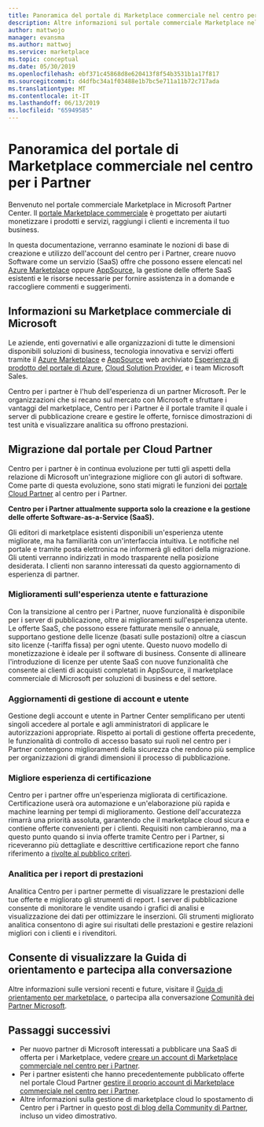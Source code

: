 ```yaml
---
title: Panoramica del portale di Marketplace commerciale nel centro per i Partner
description: Altre informazioni sul portale commerciale Marketplace nel centro per i Partner e su come elencare e vendere le offerte in Azure Marketplace, AppSource e tramite il programma Cloud Solution Provider (CSP).
author: mattwojo
manager: evansma
ms.author: mattwoj
ms.service: marketplace
ms.topic: conceptual
ms.date: 05/30/2019
ms.openlocfilehash: ebf371c45868d8e620413f8f54b3531b1a17f817
ms.sourcegitcommit: d4dfbc34a1f03488e1b7bc5e711a11b72c717ada
ms.translationtype: MT
ms.contentlocale: it-IT
ms.lasthandoff: 06/13/2019
ms.locfileid: "65949585"
---
```

# <a name="overview-of-the-commercial-marketplace-portal-in-partner-center"></a>Panoramica del portale di Marketplace commerciale nel centro per i Partner

Benvenuto nel portale commerciale Marketplace in Microsoft Partner Center. Il [portale Marketplace commerciale](https://partner.microsoft.com/dashboard/commercial-marketplace/) è progettato per aiutarti monetizzare i prodotti e servizi, raggiungi i clienti e incrementa il tuo business.

In questa documentazione, verranno esaminate le nozioni di base di creazione e utilizzo dell'account del centro per i Partner, creare nuovo Software come un servizio (SaaS) offre che possono essere elencati nel [Azure Marketplace](https://azuremarketplace.microsoft.com/) oppure [AppSource](https://appsource.microsoft.com/), la gestione delle offerte SaaS esistenti e le risorse necessarie per fornire assistenza in a domande e raccogliere commenti e suggerimenti. 

## <a name="about-microsofts-commercial-marketplace"></a>Informazioni su Marketplace commerciale di Microsoft

Le aziende, enti governativi e alle organizzazioni di tutte le dimensioni disponibili soluzioni di business, tecnologia innovativa e servizi offerti tramite il [Azure Marketplace](https://azuremarketplace.microsoft.com/) e [AppSource](https://appsource.microsoft.com/) web archiviato [ Esperienza di prodotto del portale di Azure](https://portal.azure.com), [Cloud Solution Provider](https://partner.microsoft.com/cloud-solution-provider), e i team Microsoft Sales. 

Centro per i partner è l'hub dell'esperienza di un partner Microsoft. Per le organizzazioni che si recano sul mercato con Microsoft e sfruttare i vantaggi del marketplace, Centro per i Partner è il portale tramite il quale i server di pubblicazione creare e gestire le offerte, fornisce dimostrazioni di test unità e visualizzare analitica su offrono prestazioni. 

## <a name="migration-from-cloud-partner-portal"></a>Migrazione dal portale per Cloud Partner

Centro per i partner è in continua evoluzione per tutti gli aspetti della relazione di Microsoft un'integrazione migliore con gli autori di software. Come parte di questa evoluzione, sono stati migrati le funzioni dei [portale Cloud Partner](https://cloudpartner.azure.com/) al centro per i Partner. 

**Centro per i Partner attualmente supporta solo la creazione e la gestione delle offerte Software-as-a-Service (SaaS).**

Gli editori di marketplace esistenti disponibili un'esperienza utente migliorate, ma ha familiarità con un'interfaccia intuitiva. Le notifiche nel portale e tramite posta elettronica ne informerà gli editori della migrazione. Gli utenti verranno indirizzati in modo trasparente nella posizione desiderata. I clienti non saranno interessati da questo aggiornamento di esperienza di partner. 

### <a name="improvements-on-user-experience-and-billing"></a>Miglioramenti sull'esperienza utente e fatturazione

Con la transizione al centro per i Partner, nuove funzionalità è disponibile per i server di pubblicazione, oltre ai miglioramenti sull'esperienza utente. Le offerte SaaS, che possono essere fatturate mensile o annuale, supportano gestione delle licenze (basati sulle postazioni) oltre a ciascun sito licenze (-tariffa fissa) per ogni utente. Questo nuovo modello di monetizzazione è ideale per il software di business. Consente di allineare l'introduzione di licenze per utente SaaS con nuove funzionalità che consente ai clienti di acquisti completati in AppSource, il marketplace commerciale di Microsoft per soluzioni di business e del settore. 

### <a name="account-and-user-management-updates"></a>Aggiornamenti di gestione di account e utente

Gestione degli account e utente in Partner Center semplificano per utenti singoli accedere al portale e agli amministratori di applicare le autorizzazioni appropriate. Rispetto ai portali di gestione offerta precedente, le funzionalità di controllo di accesso basato sui ruoli nel centro per i Partner contengono miglioramenti della sicurezza che rendono più semplice per organizzazioni di grandi dimensioni il processo di pubblicazione. 

### <a name="improved-certification-experience"></a>Migliore esperienza di certificazione

Centro per i partner offre un'esperienza migliorata di certificazione. Certificazione userà ora automazione e un'elaborazione più rapida e machine learning per tempi di miglioramento. Gestione dell'accuratezza rimarrà una priorità assoluta, garantendo che il marketplace cloud sicura e contiene offerte convenienti per i clienti. Requisiti non cambieranno, ma a questo punto quando si invia offerte tramite Centro per i Partner, si riceveranno più dettagliate e descrittive certificazione report che fanno riferimento a [rivolte al pubblico criteri](https://docs.microsoft.com/legal/marketplace/certification-policies). 

### <a name="analytics-for-performance-reporting"></a>Analitica per i report di prestazioni

Analitica Centro per i partner permette di visualizzare le prestazioni delle tue offerte e migliorato gli strumenti di report. I server di pubblicazione consente di monitorare le vendite usando i grafici di analisi e visualizzazione dei dati per ottimizzare le inserzioni. Gli strumenti migliorato analitica consentono di agire sui risultati delle prestazioni e gestire relazioni migliori con i clienti e i rivenditori. 

## <a name="view-the-roadmap-and-join-the-conversation"></a>Consente di visualizzare la Guida di orientamento e partecipa alla conversazione

Altre informazioni sulle versioni recenti e future, visitare il [Guida di orientamento per marketplace](https://aka.ms/publicmarketplaceroadmap), o partecipa alla conversazione [Comunità dei Partner Microsoft](https://www.microsoftpartnercommunity.com/). 

## <a name="next-steps"></a>Passaggi successivi

- Per nuovo partner di Microsoft interessati a pubblicare una SaaS di offerta per i Marketplace, vedere [creare un account di Marketplace commerciale nel centro per i Partner](./create-account.md).
- Per i partner esistenti che hanno precedentemente pubblicato offerte nel portale Cloud Partner [gestire il proprio account di Marketplace commerciale nel centro per i Partner](./manage-account.md). 
- Altre informazioni sulla gestione di marketplace cloud lo spostamento di Centro per i Partner in questo [post di blog della Community di Partner](https://www.microsoftpartnercommunity.com/t5/Azure-Marketplace-and-AppSource/Cloud-Marketplace-In-Partner-Center/m-p/9738#M293), incluso un video dimostrativo.

